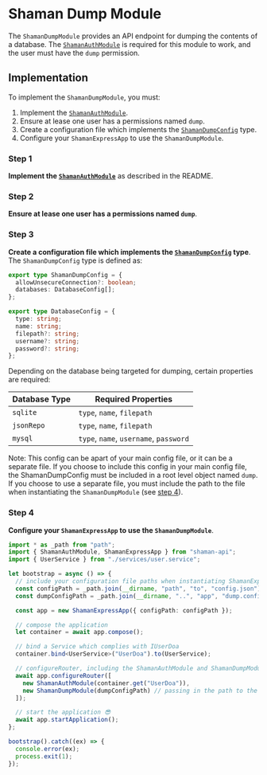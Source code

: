 # Shaman Dump Module

The `ShamanDumpModule` provides an API endpoint for dumping the contents of a database. The [`ShamanAuthModule`](https://github.com/iotshaman/shaman-api/tree/master/library/src/modules/auth) is required for this module to work, and the user must have the `dump` permission.

## Implementation

To implement the `ShamanDumpModule`, you must:

1. Implement the [`ShamanAuthModule`](https://github.com/iotshaman/shaman-api/tree/master/library/src/modules/auth).
2. Ensure at lease one user has a permissions named `dump`.
3. Create a configuration file which implements the [`ShamanDumpConfig`](https://github.com/iotshaman/shaman-api/tree/master/library/src/modules/dump/modles) type.
4. Configure your `ShamanExpressApp` to use the `ShamanDumpModule`.

### Step 1

**Implement the [`ShamanAuthModule`](https://github.com/iotshaman/shaman-api/tree/master/library/src/modules/auth)** as described in the README.

### Step 2

**Ensure at lease one user has a permissions named `dump`**.

### Step 3

**Create a configuration file which implements the [`ShamanDumpConfig`](https://github.com/iotshaman/shaman-api/tree/master/library/src/modules/dump/modles) type**. The `ShamanDumpConfig` type is defined as:

```typescript
export type ShamanDumpConfig = {
  allowUnsecureConnection?: boolean;
  databases: DatabaseConfig[];
};

export type DatabaseConfig = {
  type: string;
  name: string;
  filepath?: string;
  username?: string;
  password?: string;
};
```

Depending on the database being targeted for dumping, certain properties are required:

| Database Type | Required Properties                    |
| ------------- | -------------------------------------- |
| `sqlite`      | `type`, `name`, `filepath`             |
| `jsonRepo`    | `type`, `name`, `filepath`             |
| `mysql`       | `type`, `name`, `username`, `password` |

Note: This config can be apart of your main config file, or it can be a separate file. If you choose to include this config in your main config file, the ShamanDumpConfig must be included in a root level object named `dump`. If you choose to use a separate file, you must include the path to the file when instantiating the `ShamanDumpModule` (see [step 4](#step-4)).

### Step 4

**Configure your `ShamanExpressApp` to use the `ShamanDumpModule`**.

```typescript
import * as _path from "path";
import { ShamanAuthModule, ShamanExpressApp } from "shaman-api";
import { UserService } from "./services/user.service";

let bootstrap = async () => {
  // include your configuration file paths when instantiating ShamanExpressApp
  const configPath = _path.join(__dirname, "path", "to", "config.json");
  const dumpConfigPath = _path.join(__dirname, "..", "app", "dump.config.json");

  const app = new ShamanExpressApp({ configPath: configPath });

  // compose the application
  let container = await app.compose();

  // bind a Service which complies with IUserDoa
  container.bind<UserService>("UserDoa").to(UserService);

  // configureRouter, including the ShamanAuthModule and ShamanDumpModule
  await app.configureRouter([
    new ShamanAuthModule(container.get("UserDoa")),
    new ShamanDumpModule(dumpConfigPath) // passing in the path to the dump config file is only required if the dump config is in a separate file from the main config.
  ]);

  // start the application 😎
  await app.startApplication();
};

bootstrap().catch((ex) => {
  console.error(ex);
  process.exit(1);
});
```
